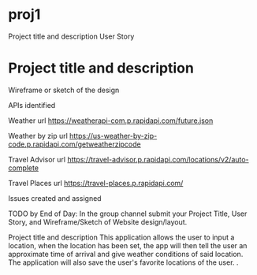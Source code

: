 # proj1

Project title and description
User Story


# Project title and description


Wireframe or sketch of the design


APIs identified 

Weather url 
https://weatherapi-com.p.rapidapi.com/future.json

Weather by zip url
https://us-weather-by-zip-code.p.rapidapi.com/getweatherzipcode

Travel Advisor url
https://travel-advisor.p.rapidapi.com/locations/v2/auto-complete

Travel Places url 
https://travel-places.p.rapidapi.com/


Issues created and assigned


TODO by End of Day:
In the group channel submit your Project Title, User Story, and Wireframe/Sketch of Website design/layout.

Project title and description
This application allows the user to input a location, when the location has been set, the app will then tell the user an approximate time of arrival and give weather conditions of said location. The application will also save the user's favorite locations of the user. . 
